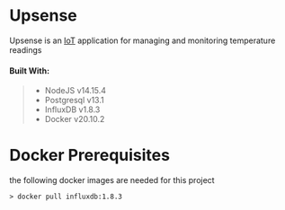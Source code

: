 # UpsenseUpsense is an [IoT](https://en.wikipedia.org/wiki/Internet_of_things) application for managing and monitoring temperature readings#### Built With:> - NodeJS v14.15.4> - Postgresql v13.1> - InfluxDB v1.8.3> - Docker v20.10.2# Docker Prerequisitesthe following docker images are needed for this project```> docker pull influxdb:1.8.3``` 